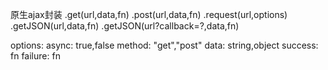 原生ajax封装
.get(url,data,fn)
.post(url,data,fn)
.request(url,options)
.getJSON(url,data,fn)
.getJSON(url?callback=?,data,fn)

options:
async: true,false
method: "get","post"
data: string,object
success: fn
failure: fn
